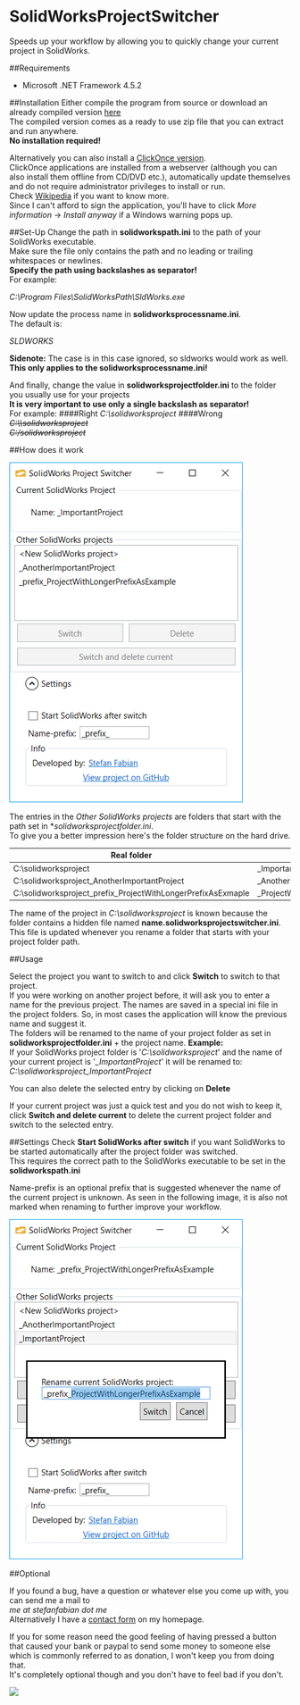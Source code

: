 # SolidWorksProjectSwitcher
Speeds up your workflow by allowing you to quickly change your current project in SolidWorks.

##Requirements
* Microsoft .NET Framework 4.5.2

##Installation
Either compile the program from source or download an already compiled version [here](https://download.stefanfabian.me/Programs/SolidWorksProjectSwitcher/SolidWorksProjectSwitcher.zip)  
The compiled version comes as a ready to use zip file that you can extract and run anywhere.  
**No installation required!**

Alternatively you can also install a [ClickOnce version](https://download.stefanfabian.me/Programs/SolidWorksProjectSwitcher/ClickOnce/publish.htm).  
ClickOnce applications are installed from a webserver (although you can also install them offline from CD/DVD etc.), automatically update themselves and do not require administrator privileges to install or run.  
Check [Wikipedia](https://en.wikipedia.org/wiki/ClickOnce) if you want to know more.  
Since I can't afford to sign the application, you'll have to click *More information* -> *Install anyway* if a Windows warning pops up.

##Set-Up
Change the path in **solidworkspath.ini** to the path of your SolidWorks executable.  
Make sure the file only contains the path and no leading or trailing whitespaces or newlines.  
**Specify the path using backslashes as separator!**  
For example:
  
*C:\Program Files\SolidWorksPath\SldWorks.exe*  
  
Now update the process name in **solidworksprocessname.ini**.  
The default is:
  
*SLDWORKS*

**Sidenote:** The case is in this case ignored, so sldworks would work as well.  
**This only applies to the solidworksprocessname.ini!**

And finally, change the value in **solidworksprojectfolder.ini** to the folder you usually use for your projects  
**It is very important to use only a single backslash as separator!**  
For example:
####Right
*C:\solidworksproject*
####Wrong
~~*C:\\\\solidworksproject*~~  
~~*C:/solidworksproject*~~

##How does it work

![Image of the application][demoimage]

The entries in the *Other SolidWorks projects* are folders that start with the path set in **solidworksprojectfolder.ini*.  
To give you a better impression here's the folder structure on the hard drive.

| Real folder | Entry |
| ----------- | ----- |
| C:\solidworksproject | _ImportantProject (Current project) |
| C:\solidworksproject_AnotherImportantProject | _AnotherImportantProject |
| C:\solidworksproject_prefix_ProjectWithLongerPrefixAsExmaple | _ProjectWithLongerPrefixAsExample |

The name of the project in *C:\solidworksproject* is known because the folder contains a hidden file named **name.solidworksprojectswitcher.ini**.  
This file is updated whenever you rename a folder that starts with your project folder path.  

##Usage

Select the project you want to switch to and click **Switch**  to switch to that project.  
If you were working on another project before, it will ask you to enter a name for the previous project.
The names are saved in a special ini file in the project folders. So, in most cases the application will know the previous name and suggest it.  
The folders will be renamed to the name of your project folder as set in **solidworksprojectfolder.ini** + the project name.
**Example:**  
If your SolidWorks project folder is '*C:\solidworksproject*' and the name of your current project is '*_ImportantProject*' it will be renamed to:  
*C:\solidworksproject_ImportantProject*  

You can also delete the selected entry by clicking on **Delete**

If your current project was just a quick test and you do not wish to keep it, click **Switch and delete current** to delete the current project folder and switch to the selected entry.

##Settings
Check **Start SolidWorks after switch** if you want SolidWorks to be started automatically after the project folder was switched.  
This requires the correct path to the SolidWorks executable to be set in the **solidworkspath.ini**

Name-prefix is an optional prefix that is suggested whenever the name of the current project is unknown.
As seen in the following image, it is also not marked when renaming to further improve your workflow.

![Image of the renaming popup][renamedemoimage]

##Optional

If you found a bug, have a question or whatever else you come up with, you can send me a mail to  
*me at stefanfabian dot me*  
Alternatively I have a [contact form](https://stefanfabian.me/contact) on my homepage.

If you for some reason need the good feeling of having pressed a button that caused your bank or paypal to send some money to someone else which is commonly referred to as donation, I won't keep you from doing that.  
It's completely optional though and you don't have to feel bad if you don't.

[![](https://www.paypal.com/en_US/i/btn/btn_donate_LG.gif)](https://www.paypal.com/cgi-bin/webscr?cmd=_s-xclick&hosted_button_id=38X6FHSQ3WZAS)


[demoimage]: https://github.com/StefanFabian/SolidWorksProjectSwitcher/raw/master/Images/demo.png
[renamedemoimage]: https://github.com/StefanFabian/SolidWorksProjectSwitcher/raw/master/Images/rename-demo.png
